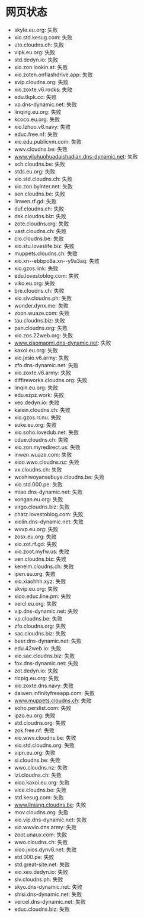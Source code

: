 # 网页状态
- skyle.eu.org: 失败
- xio.std.kesug.com: 失败
- uto.cloudns.ch: 失败
- vipk.eu.org: 失败
- std.dedyn.io: 失败
- xio.zon.lookin.at: 失败
- xio.zoten.onflashdrive.app: 失败
- svip.cloudns.org: 失败
- xio.zoxte.v6.rocks: 失败
- edu.tkpk.cc: 失败
- vp.dns-dynamic.net: 失败
- linqing.eu.org: 失败
- kcoco.eu.org: 失败
- xio.lzhoo.v6.navy: 失败
- educ.free.nf: 失败
- xio.edu.publicvm.com: 失败
- wwv.cloudns.be: 失败
- www.yiluhuohuadaishadian.dns-dynamic.net: 失败
- sch.cloudns.be: 失败
- stds.eu.org: 失败
- xio.std.cloudns.ch: 失败
- xio.zon.byinter.net: 失败
- sen.cloudns.be: 失败
- linwen.rf.gd: 失败
- duf.cloudns.ch: 失败
- dsk.cloudns.biz: 失败
- zote.cloudns.org: 失败
- vast.cloudns.ch: 失败
- clo.cloudns.be: 失败
- xio.stu.loveslife.biz: 失败
- muppets.cloudns.ch: 失败
- xio.xn--ebbpo8a.xn--y9a3aq: 失败
- xio.gzos.link: 失败
- edu.lovestoblog.com: 失败
- viko.eu.org: 失败
- bre.cloudns.ch: 失败
- xio.siv.cloudns.ph: 失败
- wonder.dynx.me: 失败
- zoon.wuaze.com: 失败
- tau.cloudns.biz: 失败
- pan.cloudns.org: 失败
- xio.zos.22web.org: 失败
- www.xiaomaomi.dns-dynamic.net: 失败
- kaxoi.eu.org: 失败
- xio.jxsio.v6.army: 失败
- zfo.dns-dynamic.net: 失败
- xio.zoxte.v6.army: 失败
- diffireworks.cloudns.org: 失败
- linqin.eu.org: 失败
- edu.ezpz.work: 失败
- xeo.dedyn.io: 失败
- kaixin.cloudns.ch: 失败
- xio.gzos.rr.nu: 失败
- suke.eu.org: 失败
- xio.soho.lovedub.net: 失败
- cdue.cloudns.ch: 失败
- xio.zon.myredirect.us: 失败
- inwen.wuaze.com: 失败
- xioo.wwo.cloudns.nz: 失败
- vx.cloudns.ch: 失败
- woshiwoyansebuya.cloudns.be: 失败
- xio.std.000.pe: 失败
- miao.dns-dynamic.net: 失败
- xongan.eu.org: 失败
- virgo.cloudns.biz: 失败
- chatz.lovestoblog.com: 失败
- xiolin.dns-dynamic.net: 失败
- wvvp.eu.org: 失败
- zosx.eu.org: 失败
- xio.zot.rf.gd: 失败
- xio.zoot.myfw.us: 失败
- ven.cloudns.biz: 失败
- kenelm.cloudns.ch: 失败
- ipen.eu.org: 失败
- xio.xiaohhh.xyz: 失败
- skvip.eu.org: 失败
- xioo.educ.line.pm: 失败
- vercl.eu.org: 失败
- vip.dns-dynamic.net: 失败
- vp.cloudns.be: 失败
- zfo.cloudns.org: 失败
- sac.cloudns.biz: 失败
- beer.dns-dynamic.net: 失败
- edu.42web.io: 失败
- xio.sac.cloudns.biz: 失败
- fox.dns-dynamic.net: 失败
- zot.dedyn.io: 失败
- ricpig.eu.org: 失败
- xio.zoxte.dns.navy: 失败
- daiwen.infinityfreeapp.com: 失败
- www.muppets.cloudns.ch: 失败
- soho.perslist.com: 失败
- ipzo.eu.org: 失败
- std.cloudns.org: 失败
- zok.free.nf: 失败
- xio.wwv.cloudns.be: 失败
- xio.std.cloudns.org: 失败
- vipn.eu.org: 失败
- si.cloudns.be: 失败
- wwo.cloudns.nz: 失败
- lzi.cloudns.ch: 失败
- xioo.kaxoi.eu.org: 失败
- vice.cloudns.be: 失败
- std.kesug.com: 失败
- www.liniang.cloudns.be: 失败
- mov.cloudns.org: 失败
- xio.vip.dns-dynamic.net: 失败
- xio.wwvio.dns.army: 失败
- zoot.unaux.com: 失败
- wwo.cloudns.ch: 失败
- xioo.jxios.dynv6.net: 失败
- std.000.pe: 失败
- std.great-site.net: 失败
- xio.xeo.dedyn.io: 失败
- siv.cloudns.ph: 失败
- skyo.dns-dynamic.net: 失败
- shisi.dns-dynamic.net: 失败
- vercel.dns-dynamic.net: 失败
- educ.cloudns.biz: 失败
